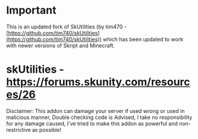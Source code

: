 # Important

This is an updated fork of SkUtilities (by tim470 - [https://github.com/tim740/skUtilities](https://github.com/tim740/skUtilities)) which has been updated to work with newer versions of Skript and Minecraft.


# skUtilities - https://forums.skunity.com/resources/26

Disclaimer: This addon can damage your server if used wrong or used in malicious manner, Double checking code is Advised, I take no responsibility for any damage caused, I've tried to make this addon as powerful and non-restrictive as possible!
